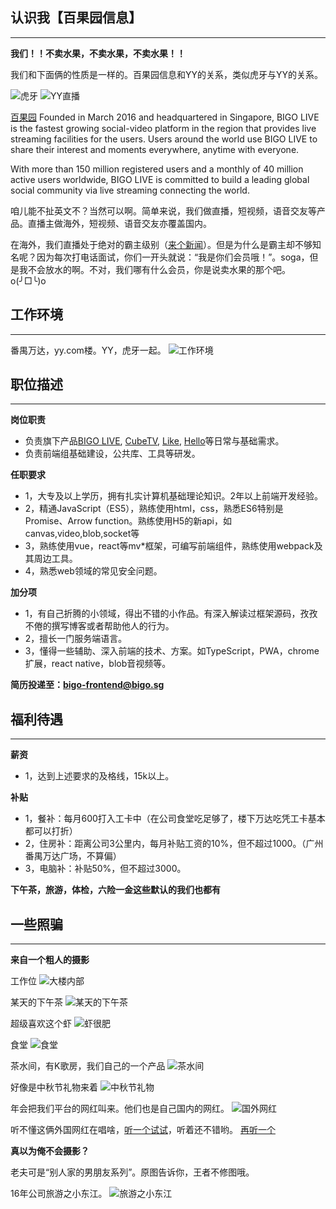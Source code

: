 ## 认识我【百果园信息】 ##
------
**我们！！不卖水果，不卖水果，不卖水果！！**

我们和下面俩的性质是一样的。百果园信息和YY的关系，类似虎牙与YY的关系。

![虎牙](https://a.msstatic.com/huya/main/img/logo.png)  ![YY直播](http://yyweb.yystatic.com/mobile/images/components/w-head/images/icon-logo-3ce539b97d.png?v=20170916001)

[百果园](https://www.linkedin.com/company/bigo-technology-pte.-ltd./) 
Founded in March 2016 and headquartered in Singapore, BIGO LIVE is the fastest growing social-video platform in the region that provides live streaming facilities for the users. Users around the world use BIGO LIVE to share their interest and moments everywhere, anytime with everyone. 

With more than 150 million registered users and a monthly of 40 million active users worldwide, BIGO LIVE is committed to build a leading global social community via live streaming connecting the world.

咱儿能不扯英文不？当然可以啊。简单来说，我们做直播，短视频，语音交友等产品。直播主做海外，短视频、语音交友亦覆盖国内。

在海外，我们直播处于绝对的霸主级别（[来个新闻](http://itech.ifeng.com/44830685/news.shtml?&back)）。但是为什么是霸主却不够知名呢？因为每次打电话面试，你们一开头就说：“我是你们会员哦！”。soga，但是我不会放水的啊。不对，我们哪有什么会员，你是说卖水果的那个吧。o(╯□╰)o

## 工作环境 ##
-------
番禺万达，yy.com楼。YY，虎牙一起。
![工作环境](https://raw.githubusercontent.com/roudao/same-test/master/p6.jpg)

## 职位描述 ##
------
**岗位职责**
- 负责旗下产品[BIGO LIVE](https://www.bigo.tv/), [CubeTV](https://www.cubetv.sg), [Like](https://like.video/), [Hello](https://hello.yy.com/)等日常与基础需求。
- 负责前端组基础建设，公共库、工具等研发。

**任职要求**
- 1，大专及以上学历，拥有扎实计算机基础理论知识。2年以上前端开发经验。
- 2，精通JavaScript（ES5），熟练使用html，css，熟悉ES6特别是Promise、Arrow function。熟练使用H5的新api，如canvas,video,blob,socket等
- 3，熟练使用vue，react等mv\*框架，可编写前端组件，熟练使用webpack及其周边工具。
- 4，熟悉web领域的常见安全问题。

**加分项**
- 1，有自己折腾的小领域，得出不错的小作品。有深入解读过框架源码，孜孜不倦的撰写博客或者帮助他人的行为。
- 2，擅长一门服务端语言。
- 3，懂得一些辅助、深入前端的技术、方案。如TypeScript，PWA，chrome扩展，react native，blob音视频等。

**简历投递至：bigo-frontend@bigo.sg**

## 福利待遇 ##
-------
**薪资**
- 1，达到上述要求的及格线，15k以上。

**补贴**
- 1，餐补：每月600打入工卡中（在公司食堂吃足够了，楼下万达吃凭工卡基本都可以打折）
- 2，住房补：距离公司3公里内，每月补贴工资的10%，但不超过1000。（广州番禺万达广场，不算偏）
- 3，电脑补：补贴50%，但不超过3000。

**下午茶，旅游，体检，六险一金这些默认的我们也都有**

## 一些照骗 ##
-------
**来自一个粗人的摄影**

工作位
![大楼内部](https://raw.githubusercontent.com/roudao/same-test/master/p13.jpg)

某天的下午茶
![某天的下午茶](https://raw.githubusercontent.com/roudao/same-test/master/p3.jpg)

超级喜欢这个虾
![虾很肥](https://raw.githubusercontent.com/roudao/same-test/master/p1.jpg)

食堂
![食堂](https://raw.githubusercontent.com/roudao/same-test/master/p8.jpg)

茶水间，有K歌房，我们自己的一个产品
![茶水间](https://raw.githubusercontent.com/roudao/same-test/master/p5.jpg)

好像是中秋节礼物来着
![中秋节礼物](https://raw.githubusercontent.com/roudao/same-test/master/p9.jpg)

年会把我们平台的网红叫来。他们也是自己国内的网红。
![国外网红](https://raw.githubusercontent.com/roudao/same-test/master/p10.jpg)

听不懂这俩外国网红在唱啥，[听一个试试](https://raw.githubusercontent.com/roudao/same-test/master/WeChat_20180330201516.mp4)，听着还不错哟。 [再听一个](https://raw.githubusercontent.com/roudao/same-test/master/WeChat_20180330201528.mp4)

**真以为俺不会摄影？**

老夫可是“别人家的男朋友系列”。原图告诉你，王者不修图哦。

16年公司旅游之小东江。
![旅游之小东江](https://raw.githubusercontent.com/roudao/same-test/master/p12.jpg)


